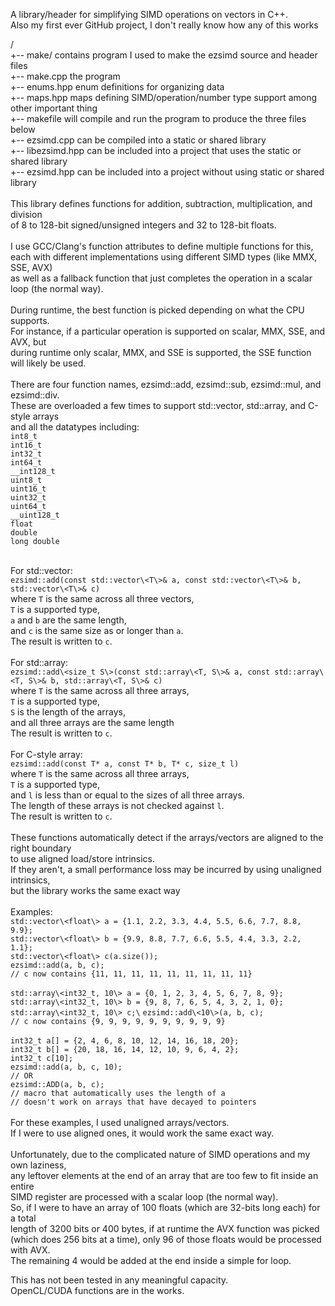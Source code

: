 A library/header for simplifying SIMD operations on vectors in C++.\
Also my first ever GitHub project, I don't really know how any of this works

/\
+-- make/           contains program I used to make the ezsimd source and header files\
    +-- make.cpp    the program\
    +-- enums.hpp   enum definitions for organizing data\
    +-- maps.hpp    maps defining SIMD/operation/number type support among other important thing\
    +-- makefile    will compile and run the program to produce the three files below\
+-- ezsimd.cpp      can be compiled into a static or shared library\
+-- libezsimd.hpp   can be included into a project that uses the static or shared library\
+-- ezsimd.hpp      can be included into a project without using static or shared library\
\
This library defines functions for addition, subtraction, multiplication, and division\
of 8 to 128-bit signed/unsigned integers and 32 to 128-bit floats.\
\
I use GCC/Clang's function attributes to define multiple functions for this,\
each with different implementations using different SIMD types (like MMX, SSE, AVX)\
as well as a fallback function that just completes the operation in a scalar loop (the normal way).\
\
During runtime, the best function is picked depending on what the CPU supports.\
For instance, if a particular operation is supported on scalar, MMX, SSE, and AVX, but\
during runtime only scalar, MMX, and SSE is supported, the SSE function will likely be used.\
\
There are four function names, ezsimd::add, ezsimd::sub, ezsimd::mul, and ezsimd::div.\
These are overloaded a few times to support std::vector, std::array, and C-style arrays\
and all the datatypes including:\
    ```int8_t```\
    ```int16_t```\
    ```int32_t```\
    ```int64_t```\
    ```__int128_t```\
    ```uint8_t```\
    ```uint16_t```\
    ```uint32_t```\
    ```uint64_t```\
    ```__uint128_t```\
    ```float```\
    ```double```\
    ```long double```
    
\
For std::vector:\
    ```ezsimd::add(const std::vector\<T\>& a, const std::vector\<T\>& b, std::vector\<T\>& c)```\
    where ```T``` is the same across all three vectors,\
    ```T``` is a supported type,\
    ```a``` and ```b``` are the same length,\
    and ```c``` is the same size as or longer than ```a```.\
    The result is written to ```c```.\
\
For std::array:\
    ```ezsimd::add\<size_t S\>(const std::array\<T, S\>& a, const std::array\<T, S\>& b, std::array\<T, S\>& c)```\
    where ```T``` is the same across all three arrays,\
    ```T``` is a supported type,\
    ```S``` is the length of the arrays,\
    and all three arrays are the same length\
    The result is written to ```c```.\
\
For C-style array:\
    ```ezsimd::add(const T* a, const T* b, T* c, size_t l)```\
    where ```T``` is the same across all three arrays,\
    ```T``` is a supported type,\
    and ```l``` is less than or equal to the sizes of all three arrays.\
    The length of these arrays is not checked against ```l```.\
    The result is written to ```c```.\
\
These functions automatically detect if the arrays/vectors are aligned to the right boundary\
to use aligned load/store intrinsics.\
If they aren't, a small performance loss may be incurred by using unaligned intrinsics,\
but the library works the same exact way\
\
Examples:\
    ```std::vector\<float\> a = {1.1, 2.2, 3.3, 4.4, 5.5, 6.6, 7.7, 8.8, 9.9};```\
    ```std::vector\<float\> b = {9.9, 8.8, 7.7, 6.6, 5.5, 4.4, 3.3, 2.2, 1.1};```\
    ```std::vector\<float\> c(a.size());```\
    ```ezsimd::add(a, b, c);```\
    ```// c now contains {11, 11, 11, 11, 11, 11, 11, 11, 11}```\
\
    ```std::array\<int32_t, 10\> a = {0, 1, 2, 3, 4, 5, 6, 7, 8, 9};```\
    ```std::array\<int32_t, 10\> b = {9, 8, 7, 6, 5, 4, 3, 2, 1, 0};```\
    ```std::array\<int32_t, 10\> c;\```
    ```ezsimd::add\<10\>(a, b, c);```\
    ```// c now contains {9, 9, 9, 9, 9, 9, 9, 9, 9, 9}```\
\
    ```int32_t a[] = {2, 4, 6, 8, 10, 12, 14, 16, 18, 20};```\
    ```int32_t b[] = {20, 18, 16, 14, 12, 10, 9, 6, 4, 2};```\
    ```int32_t c[10];```\
    ```ezsimd::add(a, b, c, 10);```\
    ```// OR```\
    ```ezsimd::ADD(a, b, c);```\
    ```// macro that automatically uses the length of a```\
    ```// doesn't work on arrays that have decayed to pointers```\
\
    For these examples, I used unaligned arrays/vectors.\
    If I were to use aligned ones, it would work the same exact way.\
\
    Unfortunately, due to the complicated nature of SIMD operations and my own laziness,\
    any leftover elements at the end of an array that are too few to fit inside an entire\
    SIMD register are processed with a scalar loop (the normal way).\
    So, if I were to have an array of 100 floats (which are 32-bits long each) for a total\
    length of 3200 bits or 400 bytes, if at runtime the AVX function was picked\
    (which does 256 bits at a time), only 96 of those floats would be processed with AVX.\
    The remaining 4 would be added at the end inside a simple for loop.

This has not been tested in any meaningful capacity.\
OpenCL/CUDA functions are in the works.